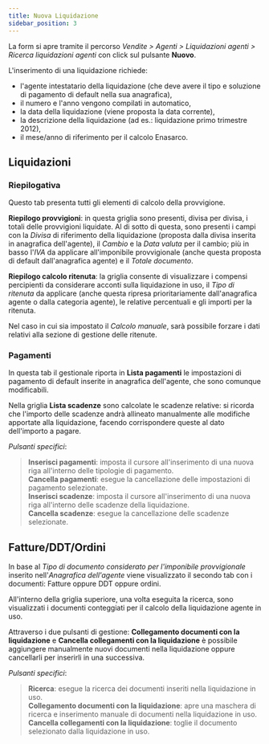 ```yaml
---
title: Nuova Liquidazione
sidebar_position: 3
---
```

La form si apre tramite il percorso *Vendite > Agenti > Liquidazioni agenti > Ricerca liquidazioni agenti* con click sul pulsante **Nuovo**.

L'inserimento di una liquidazione richiede: 
- l'agente intestatario della liquidazione (che deve avere il tipo e soluzione di pagamento di default nella sua anagrafica), 
- il numero e l'anno vengono compilati in automatico,
- la data della liquidazione (viene proposta la data corrente), 
- la descrizione della liquidazione (ad es.: liquidazione primo trimestre 2012), 
- il mese/anno di riferimento per il calcolo Enasarco.

## Liquidazioni

### Riepilogativa

Questo tab presenta tutti gli elementi di calcolo della provvigione.  

**Riepilogo provvigioni**: in questa griglia sono presenti, divisa per divisa, i totali delle provvigioni liquidate. Al di sotto di questa, sono presenti i campi con la *Divisa* di riferimento della liquidazione (proposta dalla divisa inserita in anagrafica dell'agente), il *Cambio* e la *Data valuta* per il cambio; più in basso l'*IVA* da applicare all'imponibile provvigionale (anche questa proposta di default dall'anagrafica agente) e il *Totale documento*.

**Riepilogo calcolo ritenuta**: la griglia consente di visualizzare i compensi percipienti da considerare acconti sulla liquidazione in uso, il *Tipo di ritenuta* da applicare (anche questa ripresa prioritariamente dall'anagrafica agente o dalla categoria agente), le relative percentuali e gli importi per la ritenuta.

Nel caso in cui sia impostato il *Calcolo manuale*, sarà possibile forzare i dati relativi alla sezione di gestione delle ritenute.

### Pagamenti

In questa tab il gestionale riporta in **Lista pagamenti** le impostazioni di pagamento di default inserite in anagrafica dell'agente, che sono comunque modificabili.

Nella griglia **Lista scadenze** sono calcolate le scadenze relative: si ricorda che l'importo delle scadenze andrà allineato manualmente alle modifiche apportate alla liquidazione, facendo corrispondere queste al dato dell'importo a pagare.


*Pulsanti specifici*:

> **Inserisci pagamenti**: imposta il cursore all'inserimento di una nuova riga all'interno delle tipologie di pagamento.  
> **Cancella pagamenti**: esegue la cancellazione delle impostazioni di pagamento selezionate.  
> **Inserisci scadenze**: imposta il cursore all'inserimento di una nuova riga all'interno delle scadenze della liquidazione.  
> **Cancella scadenze**: esegue la cancellazione delle scadenze selezionate.

## Fatture/DDT/Ordini

In base al *Tipo di documento considerato per l'imponibile provvigionale* inserito nell'*Anagrafica dell'agente* viene visualizzato il secondo tab con i documenti: Fatture oppure DDT oppure ordini.

All'interno della griglia superiore, una volta eseguita la ricerca, sono visualizzati i documenti conteggiati per il calcolo della liquidazione agente in uso.

Attraverso i due pulsanti di gestione: **Collegamento documenti con la liquidazione** e **Cancella collegamenti con la liquidazione** è possibile aggiungere manualmente nuovi documenti nella liquidazione oppure cancellarli per inserirli in una successiva.

*Pulsanti specifici*:

> **Ricerca**: esegue la ricerca dei documenti inseriti nella liquidazione in uso.  
> **Collegamento documenti con la liquidazione**: apre una maschera di ricerca e inserimento manuale di documenti nella liquidazione in uso.  
> **Cancella collegamenti con la liquidazione**: toglie il documento selezionato dalla liquidazione in uso.  